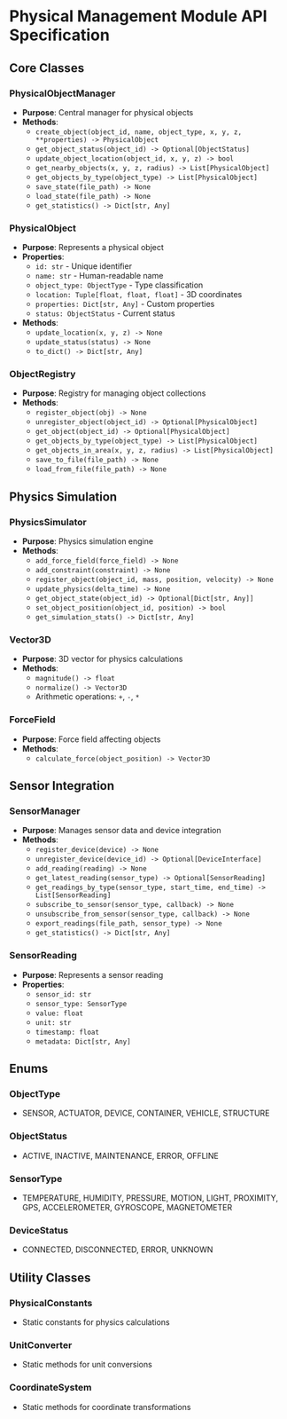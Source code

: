 # Physical Management Module API Specification

## Core Classes

### PhysicalObjectManager
- **Purpose**: Central manager for physical objects
- **Methods**:
  - `create_object(object_id, name, object_type, x, y, z, **properties) -> PhysicalObject`
  - `get_object_status(object_id) -> Optional[ObjectStatus]`
  - `update_object_location(object_id, x, y, z) -> bool`
  - `get_nearby_objects(x, y, z, radius) -> List[PhysicalObject]`
  - `get_objects_by_type(object_type) -> List[PhysicalObject]`
  - `save_state(file_path) -> None`
  - `load_state(file_path) -> None`
  - `get_statistics() -> Dict[str, Any]`

### PhysicalObject
- **Purpose**: Represents a physical object
- **Properties**:
  - `id: str` - Unique identifier
  - `name: str` - Human-readable name
  - `object_type: ObjectType` - Type classification
  - `location: Tuple[float, float, float]` - 3D coordinates
  - `properties: Dict[str, Any]` - Custom properties
  - `status: ObjectStatus` - Current status
- **Methods**:
  - `update_location(x, y, z) -> None`
  - `update_status(status) -> None`
  - `to_dict() -> Dict[str, Any]`

### ObjectRegistry
- **Purpose**: Registry for managing object collections
- **Methods**:
  - `register_object(obj) -> None`
  - `unregister_object(object_id) -> Optional[PhysicalObject]`
  - `get_object(object_id) -> Optional[PhysicalObject]`
  - `get_objects_by_type(object_type) -> List[PhysicalObject]`
  - `get_objects_in_area(x, y, z, radius) -> List[PhysicalObject]`
  - `save_to_file(file_path) -> None`
  - `load_from_file(file_path) -> None`

## Physics Simulation

### PhysicsSimulator
- **Purpose**: Physics simulation engine
- **Methods**:
  - `add_force_field(force_field) -> None`
  - `add_constraint(constraint) -> None`
  - `register_object(object_id, mass, position, velocity) -> None`
  - `update_physics(delta_time) -> None`
  - `get_object_state(object_id) -> Optional[Dict[str, Any]]`
  - `set_object_position(object_id, position) -> bool`
  - `get_simulation_stats() -> Dict[str, Any]`

### Vector3D
- **Purpose**: 3D vector for physics calculations
- **Methods**:
  - `magnitude() -> float`
  - `normalize() -> Vector3D`
  - Arithmetic operations: `+`, `-`, `*`

### ForceField
- **Purpose**: Force field affecting objects
- **Methods**:
  - `calculate_force(object_position) -> Vector3D`

## Sensor Integration

### SensorManager
- **Purpose**: Manages sensor data and device integration
- **Methods**:
  - `register_device(device) -> None`
  - `unregister_device(device_id) -> Optional[DeviceInterface]`
  - `add_reading(reading) -> None`
  - `get_latest_reading(sensor_type) -> Optional[SensorReading]`
  - `get_readings_by_type(sensor_type, start_time, end_time) -> List[SensorReading]`
  - `subscribe_to_sensor(sensor_type, callback) -> None`
  - `unsubscribe_from_sensor(sensor_type, callback) -> None`
  - `export_readings(file_path, sensor_type) -> None`
  - `get_statistics() -> Dict[str, Any]`

### SensorReading
- **Purpose**: Represents a sensor reading
- **Properties**:
  - `sensor_id: str`
  - `sensor_type: SensorType`
  - `value: float`
  - `unit: str`
  - `timestamp: float`
  - `metadata: Dict[str, Any]`

## Enums

### ObjectType
- SENSOR, ACTUATOR, DEVICE, CONTAINER, VEHICLE, STRUCTURE

### ObjectStatus
- ACTIVE, INACTIVE, MAINTENANCE, ERROR, OFFLINE

### SensorType
- TEMPERATURE, HUMIDITY, PRESSURE, MOTION, LIGHT, PROXIMITY, GPS, ACCELEROMETER, GYROSCOPE, MAGNETOMETER

### DeviceStatus
- CONNECTED, DISCONNECTED, ERROR, UNKNOWN

## Utility Classes

### PhysicalConstants
- Static constants for physics calculations

### UnitConverter
- Static methods for unit conversions

### CoordinateSystem
- Static methods for coordinate transformations

